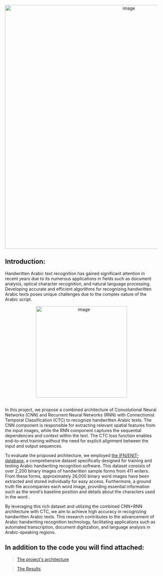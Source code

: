 <div align="center">
  <img src="https://github.com/Yassine-Squalli-Houssaini/Recognize-Handwritten-Arabic-Texts-by-using-a-combined-architecture-CNN-RNN-with-CTC-/assets/127676452/50dcc618-75a0-4c46-90a9-18b501d44cb5" alt="image" width="800px">
</div>

## Introduction:

Handwritten Arabic text recognition has gained significant attention in recent years due to its numerous applications in fields such as document analysis, optical character recognition, and natural language processing. Developing accurate and efficient algorithms for recognizing handwritten Arabic texts poses unique challenges due to the complex nature of the Arabic script.

<div align="center">
  <img src="https://github.com/Yassine-Squalli-Houssaini/Recognize-Handwritten-Arabic-Texts-by-using-a-combined-architecture-CNN-RNN-with-CTC-/assets/127676452/8cf0f771-5c9c-425b-9436-b8702a1b0c8c" alt="image" width="300px">
</div>
<br>


In this project, we propose a combined architecture of Convolutional Neural Networks (CNN) and Recurrent Neural Networks (RNN) with Connectionist Temporal Classification (CTC) to recognize handwritten Arabic texts. The CNN component is responsible for extracting relevant spatial features from the input images, while the RNN component captures the sequential dependencies and context within the text. The CTC loss function enables end-to-end training without the need for explicit alignment between the input and output sequences.

To evaluate the proposed architecture, we employed [the IFN/ENIT-database](http://www.ifnenit.com), a comprehensive dataset specifically designed for training and testing Arabic handwriting recognition software. This dataset consists of over 2,200 binary images of handwritten sample forms from 411 writers. From these forms, approximately 26,000 binary word images have been extracted and stored individually for easy access. Furthermore, a ground truth file accompanies each word image, providing essential information such as the word's baseline position and details about the characters used in the word .


By leveraging this rich dataset and utilizing the combined CNN+RNN architecture with CTC, we aim to achieve high accuracy in recognizing handwritten Arabic texts. This research contributes to the advancement of Arabic handwriting recognition technology, facilitating applications such as automated transcription, document digitization, and language analysis in Arabic-speaking regions.
## In addition to the code you will find attached:
> [The project's architecture](https://github.com/Yassine-Squalli-Houssaini/Recognize-Handwritten-Arabic-Texts-by-using-a-combined-architecture-CNN-RNN-with-CTC-/blob/main/the%20project's%20architecture.pdf)

> [The Results](https://github.com/Yassine-Squalli-Houssaini/Recognize-Handwritten-Arabic-Texts-by-using-a-combined-architecture-CNN-RNN-with-CTC-/blob/main/Results.pdf)







